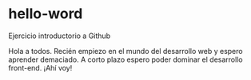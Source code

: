 # hello-word

Ejercicio introductorio a Github


Hola a todos. Recién empiezo en el mundo del desarrollo web y espero aprender demaciado.
A corto plazo espero poder dominar el desarrollo front-end. ¡Ahí voy!

